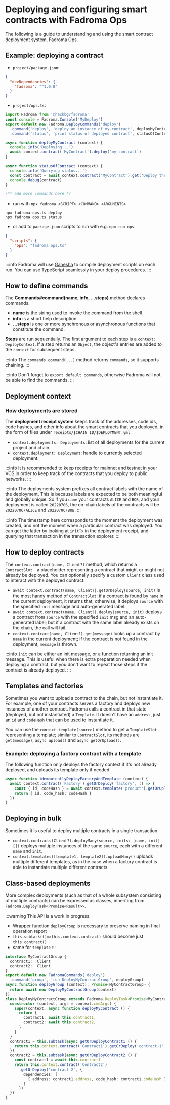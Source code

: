 # Deploying and configuring smart contracts with Fadroma Ops

The following is a guide to understanding and using the smart contract
deployment system, Fadroma Ops.

## Example: deploying a contract

* `project/package.json`:

```json
{
  "devDependencies": {
    "fadroma": "^1.0.0"
  }
}
```

* `project/ops.ts`:

```typescript
import Fadroma from '@hackbg/fadroma'
const console = Fadroma.Console('MyDeploy')
export default new Fadroma.DeployCommands('deploy')
  .command('deploy', 'deploy an instance of my-contract', deployMyContract)
  .command('status', 'print status of deployed contract', statusOfContract)

async function deployMyContract (context) {
  console.info('Deploying...')
  await context.contract('MyContract').deploy('my-contract')
}

async function statusOfContract (context) {
  console.info('Querying status...')
  const contract = await context.contract('MyContract').get('Deploy the contract first.').populate()
  console.debug(contract)
}

/** add more commands here */
```

* run with `npx fadroma <SCRIPT> <COMMAND> <ARGUMENTS>`

```shell
npx fadroma ops.ts deploy
npx fadroma ops.ts status
```

* or add to `package.json` scripts to run with e.g. `npm run ops`:

```json
{
  "scripts": {
    "ops": "fadroma ops.ts"
  }
}
```

:::info
Fadroma will use [Ganesha](https://github.com/hackbg/ganesha) to compile
deployment scripts on each run. You can use TypeScript seamlessly in your
deploy procedures.
:::

## How to define commands

The **Commands#command(name, info, ...steps)** method declares commands.

  * **name** is the string used to invoke the command from the shell
  * **info** is a short help description
  * **...steps** is one or more synchronous or asynchronous functions that constitute the command.

**Steps** are run sequentially. The first argument to each step is a `context: DeployContext`.
If a step returns an `Object`, the object's entries are added to the `context` for subsequent
steps.

:::info
The `commands.command(...)` method returns `commands`, so it supports chaining.
:::

:::info
Don't forget to `export default commands`, otherwise Fadroma will not be able to find the commands.
:::

## Deployment context

### How deployments are stored

The **deployment receipt system** keeps track of the addresses, code ids, code hashes, and other
info about the smart contracts that you deployed, in the form of files under
`receipts/$CHAIN_ID/$DEPLOYMENT.yml`.

* `context.deployments: Deployments`: list of all deployments for the current project and chain.
* `context.deployment: Deployment`: handle to currently selected deployment.


:::info
It is recommended to keep receipts for mainnet and testnet in your VCS
in order to keep track of the contracts that you deploy to public networks.
:::

:::info
The deployments system prefixes all contract labels with the name of the deployment.
This is because labels are expected to be both meaningful and globally unique.
So if you `name` your contracts `ALICE` and `BOB`, and your deployment is called `20220706`,
the on-chain labels of the contracts will be `20220706/ALICE` and `20220706/BOB`.
:::

:::info
The timestamp here corresponds to the moment the deployment was created, and not the moment
when a particular contract was deployed. You can get the latter by looking at `initTx` in the
deployment receipt, and querying that transaction in the transaction explorer.
:::

## How to deploy contracts

The `context.contract(name, Client?)` method, which returns a `ContractSlot` - a placeholder
representing a contract that might or might not already be deployed. You can optionally specify
a custom `Client` class used to interact with the deployed contract.

  * `await context.contract(name, Client?).getOrDeploy(source, init)` is the most handy method
    of `ContractSlot`: if a contract is found by `name` in the current deployment, it returns that;
    otherwise, it deploys `source` with the specified `init` message and auto-generated label.
  * `await context.contract(name, Client?).deploy(source, init)` deploys a contract from `source`
    with the specified `init` msg and an auto-generated label; but if a contract with the same
    label already exists on the chain, the call will fail.
  * `context.contract(name, Client?).get(message)` looks up a contract by `name` in the current
    deployment; if the contract is not found in the deployment, `message` is thrown.

:::info
`init` can be either an init message, or a function returning an init message.
This is useful when there is extra preparation needed when deploying a contract,
but you don't want to repeat those steps if the contract is already deployed.
:::

## Templates and factories

Sometimes you want to upload a contract to the chain, but not instantiate it. For example,
one of your contracts serves a factory and deploys new instances of another contract.
Fadroma calls a contract in that state (deployed, but not instantiated) a `Template`.
It doesn't have an `address`, just an `id` and `codeHash` that can be used to instantiate it.

You can use the `context.template(source)` method to get a `TemplateSlot` representing a
template; similar to `ContractSlot`, its methods are `get(message)`, `async upload()` and
`async getOrUpload()`.

### Example: deploying a factory contract with a template

The following function only deploys the factory context if it's not already deployed,
and uploads its template only if needed.

```typescript
async function idempotentlyDeployFactoryAndTemplate (context) {
  await context.contract('Factory').getOrDeploy('factory', () => {
    const { id, codeHash } = await context.template('product').getOrUpload()
    return { id, code_hash: codeHash }
  })
}
```

## Deploying in bulk

Sometimes it is useful to deploy multiple contracts in a single transaction.

* `context.contracts(Client?).deployMany(source, inits: [name, init][])`
  deploys multiple instances of the same `source`, each with a different `name` and `init`.
* `context.templates([template1, template2]).uploadMany()` uploads multiple different templates,
  as in the case when a factory contract is able to instantiate multiple different contracts.

## Class-based deployments

More complex deployments (such as that of a whole subsystem consisting of multiple contracts)
can be expressed as classes, inheriting from `Fadroma.DeployTask<Promise<Result>>`.

:::warning
This API is a work in progress.
* Wrapper function `deployGroup` is necessary to preserve naming in final operation report
* `this.subtask(()=>this.context.contract)` should become just `this.contract()`
* same for `template`
:::

```typescript
interface MyContractGroup {
  contract1:  Client
  contract2:  Client
}
export default new FadromaCommands('deploy')
  .command('group', 'run DeployMyContractGroup', deployGroup)
async function deployGroup (context): Promise<MyContractGroup> {
  return await new DeployMyContractGroup(context)
})
class DeployMyContractGroup extends Fadroma.DeployTask<Promise<MyContractGroup>> {
  constructor (context, args = context.cmdArgs) {
    super(context, async function deployMyContract () {
      return {
        contract1: await this.contract1,
        contract2: await this.contract2,
      }
    }
  }
  contract1 = this.subtask(async getOrDeployContract1 () {
    return this.context.contract('Contract1').getOrDeploy('contract-1', {})
  })
  contract2 = this.subtask(async getOrDeployContract2 () {
    const contract1 = await this.contract1
    return this.context.contract('Contract2')
      .getOrDeploy('contract-2', {
        dependencies: [
          { address: contract1.address, code_hash: contract1.codeHash }
        ]
      })
  })
}
```

